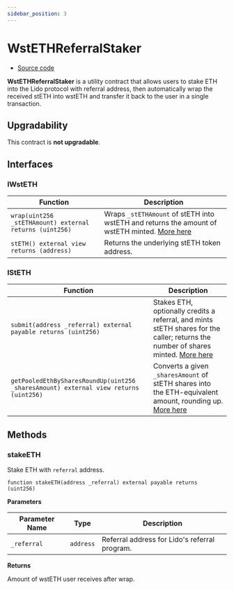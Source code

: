 ```yaml
---
sidebar_position: 3
---
```


# WstETHReferralStaker

- [Source code](https://github.com/lidofinance/si-lidity/blob/develop/si-contracts/0.8.25/WstETHReferralStaker.sol)

**WstETHReferralStaker** is a utility contract that allows users to stake ETH into the Lido protocol with referral address, then automatically wrap the received stETH into wstETH and transfer it back to the user in a single transaction.

## Upgradability

This contract is **not upgradable**.

## Interfaces

### IWstETH

| Function                                                | Description                                                                                                                                |
| ------------------------------------------------------- | ------------------------------------------------------------------------------------------------------------------------------------------ |
| `wrap(uint256 _stETHAmount) external returns (uint256)` | Wraps `_stETHAmount` of stETH into wstETH and returns the amount of wstETH minted. [More here](https://docs.lido.fi/contracts/wsteth#wrap) |
| `stETH() external view returns (address)`               | Returns the underlying stETH token address.                                                                                                |

### IStETH

| Function                                                                             | Description                                                                                                                                                                      |
| ------------------------------------------------------------------------------------ | -------------------------------------------------------------------------------------------------------------------------------------------------------------------------------- |
| `submit(address _referral) external payable returns (uint256)`                       | Stakes ETH, optionally credits a referral, and mints stETH shares for the caller; returns the number of shares minted. [More here](https://docs.lido.fi/contracts/lido#submit-1) |
| `getPooledEthBySharesRoundUp(uint256 _sharesAmount) external view returns (uint256)` | Converts a given `_sharesAmount` of stETH shares into the ETH-equivalent amount, rounding up. [More here](https://github.com/lidofinance/core/pull/874)                          |

## Methods

### stakeETH

Stake ETH with `referral` address.

```solidity
function stakeETH(address _referral) external payable returns (uint256)
```

**Parameters**

| Parameter Name | Type      | Description                                   |
| -------------- | --------- | --------------------------------------------- |
| `_referral`    | `address` | Referral address for Lido's referral program. |

**Returns**

Amount of wstETH user receives after wrap.
